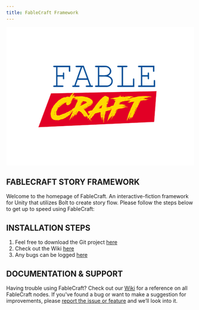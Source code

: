 ```yaml
---
title: FableCraft Framework
---
```


<img align="centre" width="520" height="370" src="https://github.com/mylesblasonato/fablecraft.github.io/blob/main/4JDbDj.png?raw=true"><br>

## FABLECRAFT STORY FRAMEWORK<br>
Welcome to the homepage of FableCraft. An interactive-fiction framework for Unity that utilizes Bolt to create story flow. Please follow the steps below to get up to speed using FableCraft:  

## INSTALLATION STEPS
1. Feel free to download the Git project [here](https://github.com/mylesblasonato/FableCraft.git)
2. Check out the Wiki [here](https://slimwiki.com/fablecraft)
3. Any bugs can be logged [here](https://www.jotform.com/203217781850051)
  
## DOCUMENTATION & SUPPORT<br>
Having trouble using FableCraft? Check out our [Wiki](https://slimwiki.com/fablecraft) for a reference on all FableCraft nodes. If you've found a bug or want to make a suggestion for improvements, please [report the issue or feature](https://www.jotform.com/203217781850051) and we’ll look into it.